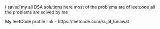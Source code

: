 <p> I saved my all DSA solutions here most of the problems are of leetcode all the problems are solved by me </p>
<p> My leetCode profile link - https://leetcode.com/sujal_lunawat</p>
